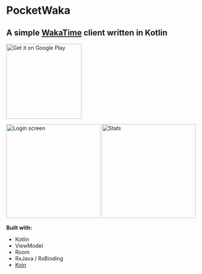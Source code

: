 # PocketWaka
## A simple <a href="wakatime.com">WakaTime</a> client written in Kotlin

<a 
href='https://play.google.com/store/apps/details?id=com.kondenko.pocketwaka&utm_source=github&pcampaignid=MKT-Other-global-all-co-prtnr-py-PartBadge-Mar2515-1'>
<img width="200" height="-1" alt='Get it on Google Play' src='https://play.google.com/intl/en_gb/badges/images/generic/en_badge_web_generic.png'/>
</a>

<img width="250" height="-1" alt='Login screen' src='https://kondenko.github.io/name=img/src/assets/projects/code/pocketwaka/1.gif?bc22f1a106e1a00d0e57788c5618e89b'/>   <img width="250" height="-1" alt='Stats' src='https://kondenko.github.io/name=img/src/assets/projects/code/pocketwaka/2.png?31f3b5d8e0790d265b6f4a4a496af6ce'/> 

**Built with:**
- Kotlin
- ViewModel
- Room
- RxJava / RxBinding
- <a href="https://insert-koin.io/">Koin</a>
